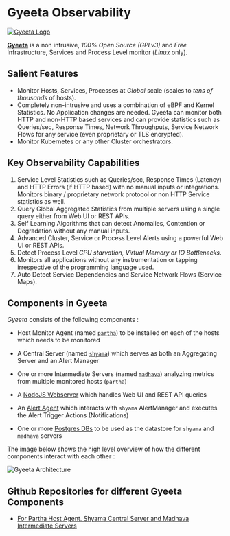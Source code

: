 # Gyeeta Observability

[![Gyeeta Logo](https://pkg.gyeeta.workers.dev/gyeeta-96.png)](https://gyeeta.io)

[**Gyeeta**](https://gyeeta.io) is a non intrusive, *100% Open Source (GPLv3)* and *Free* Infrastructure, Services and Process Level monitor (*Linux* only).  

## Salient Features

- Monitor Hosts, Services, Processes at *Global* scale (scales to *tens of thousands* of hosts).
- Completely non-intrusive and uses a combination of eBPF and Kernel Statistics. No Application changes are needed. Gyeeta can monitor 
  both HTTP and non-HTTP based services and can provide statistics such as Queries/sec, Response Times, Network Throughputs, Service Network 
  Flows for any service (even proprietary or TLS encrypted).
- Monitor Kubernetes or any other Cluster orchestrators.

## Key Observability Capabilities

1. Service Level Statistics such as Queries/sec, Response Times (Latency) and HTTP Errors (if HTTP based) with no manual inputs or integrations.
   Monitors binary / proprietary network protocol or non HTTP Service statistics as well.
2. Query Global Aggregated Statistics from multiple servers using a single query either from Web UI or REST APIs.
3. Self Learning Algorithms that can detect Anomalies, Contention or Degradation without any manual inputs. 
4. Advanced Cluster, Service or Process Level Alerts using a powerful Web UI or REST APIs.
5. Detect Process Level *CPU starvation, Virtual Memory or IO Bottlenecks*. 
6. Monitors all applications without any instrumentation or tapping irrespective of the programming language used.
7. Auto Detect Service Dependencies and Service Network Flows (Service Maps).

## Components in Gyeeta

*Gyeeta* consists of the following components :

- Host Monitor Agent (named [`partha`](#host-monitor-agent-partha)) to be installed on each of the hosts which needs to be monitored

- A Central Server (named [`shyama`](#central-server-shyama)) which serves as both an Aggregating Server and an Alert Manager

- One or more Intermediate Servers (named [`madhava`](#intermediate-server-madhava)) analyzing metrics from multiple monitored hosts (`partha`)

- A [NodeJS Webserver](#webserver) which handles Web UI and REST API queries

- An [Alert Agent](#alert-action-agent) which interacts with `shyama` AlertManager and executes the Alert Trigger Actions (Notifications)

- One or more [Postgres DBs](#postgres-database) to be used as the datastore for `shyama` and `madhava` servers

The image below shows the high level overview of how the different components interact with each other :

![Gyeeta Architecture](https://gyeeta.io/img/gyeeta_arch.jpg)

## Github Repositories for different Gyeeta Components

- [For Partha Host Agent, Shyama Central Server and Madhava Intermediate Servers](https://github.com/gyeeta/gyeeta)

